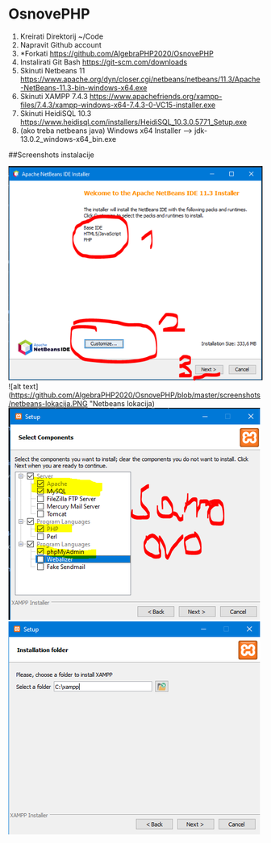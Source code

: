 # OsnovePHP

1. Kreirati Direktorij ~/Code
2. Napravit Github account
3. *Forkati https://github.com/AlgebraPHP2020/OsnovePHP
4. Instalirati Git Bash  https://git-scm.com/downloads
5. Skinuti Netbeans 11 https://www.apache.org/dyn/closer.cgi/netbeans/netbeans/11.3/Apache-NetBeans-11.3-bin-windows-x64.exe
6. Skinuti XAMPP 7.4.3 https://www.apachefriends.org/xampp-files/7.4.3/xampp-windows-x64-7.4.3-0-VC15-installer.exe
7. Skinuti HeidiSQL 10.3 https://www.heidisql.com/installers/HeidiSQL_10.3.0.5771_Setup.exe
8. (ako treba netbeans java) Windows x64 Installer -->  jdk-13.0.2_windows-x64_bin.exe

##Screenshots instalacije

![alt text](https://github.com/AlgebraPHP2020/OsnovePHP/blob/master/screenshots/instalacija-netBeans.PNG "Netbeans instalacija")
![alt text](https://github.com/AlgebraPHP2020/OsnovePHP/blob/master/screenshots/netbeans-lokacija.PNG "Netbeans lokacija)
![alt text](https://github.com/AlgebraPHP2020/OsnovePHP/blob/master/screenshots/Xampp_instalacija.PNG "XAMPP instalacija")
![alt text](https://github.com/AlgebraPHP2020/OsnovePHP/blob/master/screenshots/lokacija_Xampp.PNG "XAMPP lokacija")
